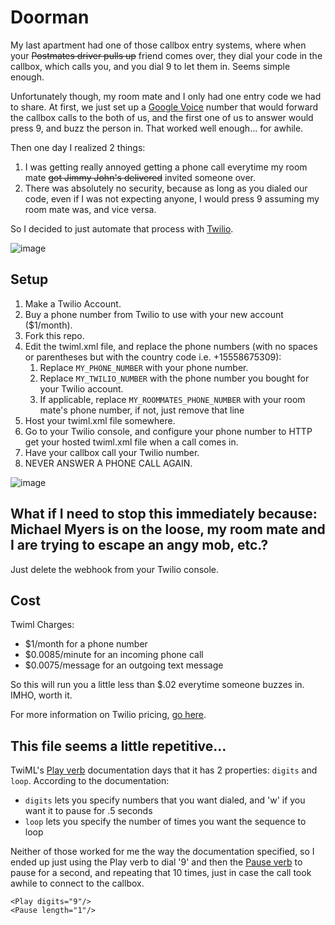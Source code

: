 # Doorman

My last apartment had one of those callbox entry systems, where when your ~~Postmates driver pulls up~~ friend comes over,
they dial your code in the callbox, which calls you, and you dial 9 to let them in. Seems simple enough.

Unfortunately though, my room mate and I only had one entry code we had to share. At first, we just set up a [Google Voice](https://voice.google.com/about) number that would forward the callbox calls to the both of us, and the first one of us to
answer would press 9, and buzz the person in. That worked well enough... for awhile.

Then one day I realized 2 things:
1. I was getting really annoyed getting a phone call everytime my room mate ~~got Jimmy John's delivered~~ invited someone over.
2. There was absolutely no security, because as long as you dialed our code, even if I was not expecting anyone, I would press
9 assuming my room mate was, and vice versa.

So I decided to just automate that process with [Twilio](https://www.twilio.com/).

![image](https://user-images.githubusercontent.com/3345162/48640095-3dc01000-e99b-11e8-9744-8f16974659ad.png)

## Setup

1. Make a Twilio Account.
2. Buy a phone number from Twilio to use with your new account ($1/month).
3. Fork this repo.
4. Edit the twiml.xml file, and replace the phone numbers (with no spaces or parentheses but with the country code i.e. +15558675309):
    1. Replace ```MY_PHONE_NUMBER``` with your phone number.
    2. Replace ```MY_TWILIO_NUMBER``` with the phone number you bought for your Twilio account.
    3. If applicable, replace ```MY_ROOMMATES_PHONE_NUMBER``` with your room mate's phone number, if not, just remove that line
5. Host your twiml.xml file somewhere.
6. Go to your Twilio console, and configure your phone number to HTTP get your hosted twiml.xml file when a call comes in.
7. Have your callbox call your Twilio number.
8. NEVER ANSWER A PHONE CALL AGAIN.

![image](https://user-images.githubusercontent.com/3345162/48639311-d6a15c00-e998-11e8-9f5d-b1a01057821a.png)

## What if I need to stop this immediately because: Michael Myers is on the loose, my room mate and I are trying to escape an angy mob, etc.?

Just delete the webhook from your Twilio console.

## Cost

Twiml Charges:
- $1/month for a phone number
- $0.0085/minute for an incoming phone call
- $0.0075/message for an outgoing text message

So this will run you a little less than $.02 everytime someone buzzes in. IMHO, worth it.

For more information on Twilio pricing, [go here](https://www.twilio.com/pricing).

## This file seems a little repetitive...

TwiML's [Play verb](https://www.twilio.com/docs/voice/twiml/play) documentation days that it has 2 properties: ```digits``` and ```loop```. According to the documentation:
- ```digits``` lets you specify numbers that you want dialed, and 'w' if you want it to pause for .5 seconds
- ```loop``` lets you specify the number of times you want the sequence to loop

Neither of those worked for me the way the documentation specified, so I ended up just using the Play verb to dial '9' and then the [Pause verb](https://www.twilio.com/docs/voice/twiml/pause) to pause for a second, and repeating that 10 times, just in case the call took awhile to connect to the callbox.
```
<Play digits="9"/>
<Pause length="1"/>
```
